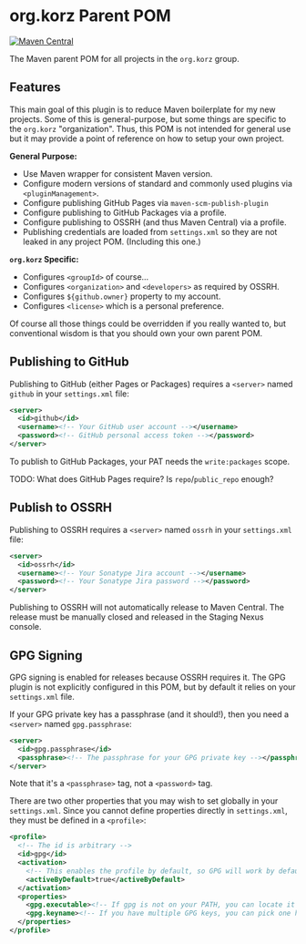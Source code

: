 # org.korz Parent POM

[![Maven Central](https://img.shields.io/maven-central/v/org.korz/maven-parent.svg)](https://search.maven.org/artifact/org.korz/maven-parent)

The Maven parent POM for all projects in the `org.korz` group.

## Features

This main goal of this plugin is to reduce Maven boilerplate for my new
projects. Some of this is general-purpose, but some things are specific to
the `org.korz` "organization". Thus, this POM is not intended for general
use but it may provide a point of reference on how to setup your own project.

**General Purpose:**
 * Use Maven wrapper for consistent Maven version.
 * Configure modern versions of standard and commonly used plugins via
   `<pluginManagement>`.
 * Configure publishing GitHub Pages via `maven-scm-publish-plugin`
 * Configure publishing to GitHub Packages via a profile.
 * Configure publishing to OSSRH (and thus Maven Central) via a profile.
 * Publishing credentials are loaded from `settings.xml` so they are not leaked
   in any project POM. (Including this one.)

**`org.korz` Specific:**
 * Configures `<groupId>` of course...
 * Configures `<organization>` and `<developers>` as required by OSSRH.
 * Configures `${github.owner}` property to my account.
 * Configures `<license>` which is a personal preference.

Of course all those things could be overridden if you really wanted to, but
conventional wisdom is that you should own your own parent POM.

## Publishing to GitHub

Publishing to GitHub (either Pages or Packages) requires a `<server>` named
`github` in your `settings.xml` file:

```xml
<server>
  <id>github</id>
  <username><!-- Your GitHub user account --></username>
  <password><!-- GitHub personal access token --></password>
</server>
```

To publish to GitHub Packages, your PAT needs the `write:packages` scope.

TODO: What does GitHub Pages require? Is `repo`/`public_repo` enough?

## Publish to OSSRH

Publishing to OSSRH requires a `<server>` named `ossrh` in your `settings.xml`
file:

```xml
<server>
  <id>ossrh</id>
  <username><!-- Your Sonatype Jira account --></username>
  <password><!-- Your Sonatype Jira password --></password>
</server>
```

Publishing to OSSRH will not automatically release to Maven Central. The
release must be manually closed and released in the Staging Nexus console.

## GPG Signing

GPG signing is enabled for releases because OSSRH requires it. The GPG
plugin is not explicitly configured in this POM, but by default it relies on
your `settings.xml` file.

If your GPG private key has a passphrase (and it should!), then you need a
`<server>` named `gpg.passphrase`:

```xml
<server>
  <id>gpg.passphrase</id>
  <passphrase><!-- The passphrase for your GPG private key --></passphrase>
</server>
```

Note that it's a `<passphrase>` tag, not a `<password>` tag.

There are two other properties that you may wish to set globally in your
`settings.xml`. Since you cannot define properties directly in `settings.xml`,
they must be defined in a `<profile>`:

```xml
<profile>
  <!-- The id is arbitrary -->
  <id>gpg</id>
  <activation>
    <!-- This enables the profile by default, so GPG will work by default -->
    <activeByDefault>true</activeByDefault>
  </activation>
  <properties>
    <gpg.executable><!-- If gpg is not on your PATH, you can locate it here --></gpg.executable>
    <gpg.keyname><!-- If you have multiple GPG keys, you can pick one here --></gpg.keyname>
  </properties>
</profile>
```
